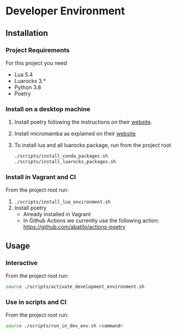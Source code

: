 # Developer Environment

## Installation

### Project Requirements

For this project you need

- Lua 5.4
- Luarocks 3.*
- Python 3.8
- Poetry

### Install on a desktop machine

1. Install poetry following the instructions on their [website](https://python-poetry.org/docs/).
2. Install micromamba as explained on their [website](https://mamba.readthedocs.io/en/latest/installation.html)
3. To install lua and all luarocks package, run from the project root 

    ```bash
    ./scripts/install_conda_packages.sh
    ./scripts/install_luarocks_packages.sh
    ```
   
### Install in Vagrant and CI

From the project root run:

1. `./scripts/install_lua_environment.sh`
2. Install poetry 
   - Already installed in Vagrant 
   - In Github Actions we currently use the following action: https://github.com/abatilo/actions-poetry

## Usage

### Interactive

From the project root run:

   ```bash
   source ./scripts/activate_development_environment.sh
   ```

### Use in scripts and CI

From the project root run:

   ```bash
   source ./scripts/run_in_dev_env.sh <command>
   ```
